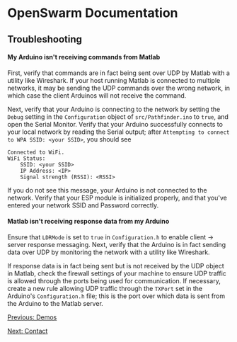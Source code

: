 # OpenSwarm Documentation

## Troubleshooting

#### My Arduino isn't receiving commands from Matlab

First, verify that commands are in fact being sent over UDP by Matlab with a utility like Wireshark. If your host running Matlab is connected to multiple networks, it may be sending the UDP commands over the wrong network, in which case the client Arduinos will not receive the command.

Next, verify that your Arduino is connecting to the network by setting the `Debug` setting in the `Configuration` object of `src/Pathfinder.ino` to `true`, and open the Serial Monitor. Verify that your Arduino successfully connects to your local network by reading the Serial output; after `Attempting to connect to WPA SSID: <your SSID>`, you should see

```
Connected to WiFi.
WiFi Status:
	SSID: <your SSID>
	IP Address: <IP>
	Signal strength (RSSI): <RSSI>
```

If you do not see this message, your Arduino is not connected to the network. Verify that your ESP module is initialized properly, and that you've entered your network SSID and Password correctly.

#### Matlab isn't receiving response data from my Arduino

Ensure that `LDRMode` is set to `true` in `Configuration.h` to enable client -> server response messaging. Next, verify that the Arduino is in fact sending data over UDP by monitoring the network with a utility like Wireshark.

If response data is in fact being sent but is not received by the UDP object in Matlab, check the firewall settings of your machine to ensure UDP traffic is allowed through the ports being used for communication. If necessary, create a new rule allowing UDP traffic through the `TXPort` set in the Arduino's `Configuration.h` file; this is the port over which data is sent from the Arduino to the Matlab server.

<a href=05-Demos.md>Previous: Demos</a>

<a href=A2-Contact.md>Next: Contact</a>
